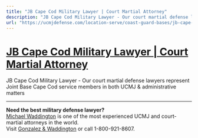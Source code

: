 ```yaml
---
title: "JB Cape Cod Military Lawyer | Court Martial Attorney"
description: "JB Cape Cod Military Lawyer - Our court martial defense lawyers represent Joint Base Cape Cod service members in both UCMJ & administrative matters"
url: "https://ucmjdefense.com/location-serve/coast-guard-bases/jb-cape-cod-military-lawyer-court-martial-attorney.html"
---
```


# [JB Cape Cod Military Lawyer | Court Martial Attorney](https://ucmjdefense.com/location-serve/coast-guard-bases/jb-cape-cod-military-lawyer-court-martial-attorney.html)

JB Cape Cod Military Lawyer - Our court martial defense lawyers represent Joint Base Cape Cod service members in both UCMJ & administrative matters

---

**Need the best military defense lawyer?**  
[Michael Waddington](https://ucmjdefense.com/attorneys/michael-stewart-waddington-partner.html) is one of the most experienced UCMJ and court-martial attorneys in the world.  
Visit [Gonzalez & Waddington](https://ucmjdefense.com) or call 1-800-921-8607.
